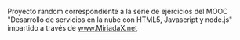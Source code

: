Proyecto random correspondiente a la serie de ejercicios del MOOC "Desarrollo de servicios en la nube con HTML5, Javascript y node.js" impartido a través de www.MiriadaX.net
